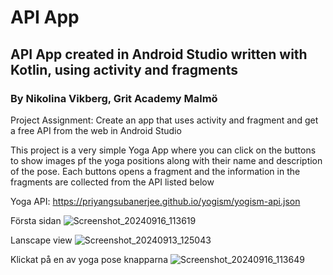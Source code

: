 # API App 
## API App created in Android Studio written with Kotlin, using activity and fragments
### By Nikolina Vikberg, Grit Academy Malmö

Project Assignment: Create an app that uses activity and fragment and get a free API from the web in Android Studio

This project is a very simple Yoga App where you can click on the buttons to show images pf the yoga positions along with their name and description of the pose. Each buttons opens a fragment and the information in the fragments are collected from the API listed below 


Yoga API: https://priyangsubanerjee.github.io/yogism/yogism-api.json


Första sidan
![Screenshot_20240916_113619](https://github.com/user-attachments/assets/c336a13f-30bf-4f39-909e-c58c887ca587)


Lanscape view
![Screenshot_20240913_125043](https://github.com/user-attachments/assets/f9cbb5bf-48e7-46c0-b68f-c720821cedda)


Klickat på en av yoga pose knapparna
![Screenshot_20240916_113649](https://github.com/user-attachments/assets/9873749e-5857-4ccb-ba48-463647187a02)


